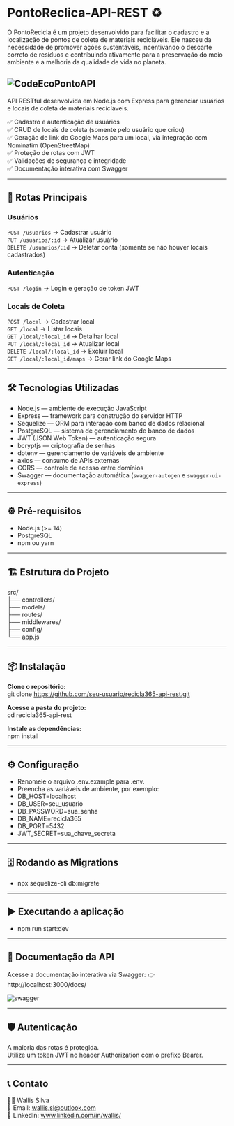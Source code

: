 # **PontoReclica-API-REST** ♻️

O PontoRecicla é um projeto desenvolvido para facilitar o cadastro e a localização de pontos de coleta de materiais recicláveis. Ele nasceu da necessidade de promover ações sustentáveis, incentivando o descarte correto de resíduos e contribuindo ativamente para a preservação do meio ambiente e a melhoria da qualidade de vida no planeta.

![CodeEcoPontoAPI](https://github.com/user-attachments/assets/a527622c-77b6-48a0-84ef-43e46c7d003d)
---

API RESTful desenvolvida em Node.js com Express para gerenciar usuários e locais de coleta de materiais recicláveis.

✅ Cadastro e autenticação de usuários  
✅ CRUD de locais de coleta (somente pelo usuário que criou)  
✅ Geração de link do Google Maps para um local, via integração com Nominatim (OpenStreetMap)  
✅ Proteção de rotas com JWT  
✅ Validações de segurança e integridade  
✅ Documentação interativa com Swagger  

---

## 📮 **Rotas Principais**

### **Usuários**  
`POST /usuarios` → Cadastrar usuário  
`PUT /usuarios/:id` → Atualizar usuário  
`DELETE /usuarios/:id` → Deletar conta (somente se não houver locais cadastrados)  

### **Autenticação**  
`POST /login` → Login e geração de token JWT  

### **Locais de Coleta**  
`POST /local` → Cadastrar local  
`GET /local` → Listar locais  
`GET /local/:local_id` → Detalhar local  
`PUT /local/:local_id` → Atualizar local  
`DELETE /local/:local_id` → Excluir local  
`GET /local/:local_id/maps` → Gerar link do Google Maps  

---

## 🛠️ **Tecnologias Utilizadas**

- Node.js — ambiente de execução JavaScript  
- Express — framework para construção do servidor HTTP  
- Sequelize — ORM para interação com banco de dados relacional  
- PostgreSQL — sistema de gerenciamento de banco de dados  
- JWT (JSON Web Token) — autenticação segura  
- bcryptjs — criptografia de senhas  
- dotenv — gerenciamento de variáveis de ambiente  
- axios — consumo de APIs externas  
- CORS — controle de acesso entre domínios  
- Swagger — documentação automática (`swagger-autogen` e `swagger-ui-express`)  

---

## ⚙️ **Pré-requisitos**

- Node.js (>= 14)  
- PostgreSQL  
- npm ou yarn  

---

## 🏗️ **Estrutura do Projeto**
src/<br>
├── controllers/<br>
├── models/<br>
├── routes/<br>
├── middlewares/<br>
├── config/<br>
└── app.js<br>

---

## 📦 **Instalação**
**Clone o repositório:**<br>
git clone https://github.com/seu-usuario/recicla365-api-rest.git <br>

**Acesse a pasta do projeto:**<br>
cd recicla365-api-rest <br>

**Instale as dependências:**<br>
npm install <br>

---

## ⚙️ **Configuração**
- Renomeie o arquivo .env.example para .env.
- Preencha as variáveis de ambiente, por exemplo:
- DB_HOST=localhost
- DB_USER=seu_usuario
- DB_PASSWORD=sua_senha
- DB_NAME=recicla365
- DB_PORT=5432
- JWT_SECRET=sua_chave_secreta

---

## 🗄️ **Rodando as Migrations**
- npx sequelize-cli db:migrate

---

## ▶️ **Executando a aplicação**
- npm run start:dev

---

## 📄 **Documentação da API**
Acesse a documentação interativa via Swagger:
👉 http://localhost:3000/docs/

![swagger](https://github.com/user-attachments/assets/0b59647c-8734-4a36-9acc-85d60a345999)

---

## 🛡️ **Autenticação**
A maioria das rotas é protegida. <br>
Utilize um token JWT no header Authorization com o prefixo Bearer.

---

## 📞 **Contato**
🙋‍♂️ Wallis Silva <br>
📧 Email: wallis.sl@outlook.com <br>
🔗 LinkedIn: www.linkedin.com/in/wallis/
